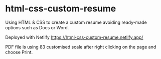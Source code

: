 # html-css-custom-resume

Using HTML &amp; CSS to create a custom resume avoiding ready-made options such as Docs or Word.

Deployed with Netlify
https://html-css-custom-resume.netlify.app/

PDF file is using 83 customised scale after right clicking on the page and choose Print.
